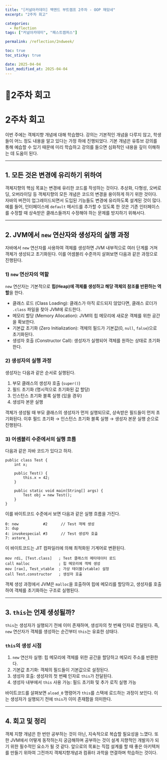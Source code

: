 ```yaml
---
title: "[커널아카데미] 백엔드 부트캠프 2주차 - OOP 재밌네"
excerpt: "2주차 회고"

categories:
  - Reflection
tags: ["커널아카데미", "패스트캠퍼스"]

permalink: /reflection/2ndweek/

toc: true
toc_sticky: true

date: 2025-04-04
last_modified_at: 2025-04-04
---
```


# 📜2주차 회고

# 2주차 회고

이번 주에는 객체지향 개념에 대해 학습했다. 강의는 기본적인 개념을 다루지 않고, 학생들이 어느 정도 내용을 알고 있다는 가정 하에 진행되었다. 기본 개념은 유튜브 강의를 통해 예습할 수 있기 때문에 미리 학습하고 강의를 들으면 심화적인 내용을 깊이 이해하는 데 도움이 된다.

---

## 1. 모든 것은 변경에 유리하기 위하여

객체지향의 핵심 목표는 변경에 유리한 코드를 작성하는 것이다. 추상화, 다형성, 오버로딩, 오버라이딩 등 객체지향의 모든 개념은 코드의 변경을 용이하게 하기 위한 것이다. 자바의 버전이 업그레이드되면서 도입된 기능들도 변경에 유리하도록 설계된 것이 많다. 예를 들어, 인터페이스에 `default` 메서드를 추가할 수 있도록 한 것은 기존 인터페이스를 수정할 때 상속받은 클래스들까지 수정해야 하는 문제를 방지하기 위해서다.



---

## 2. JVM에서 `new` 연산자와 생성자의 실행 과정

자바에서 `new` 연산자를 사용하여 객체를 생성하면 JVM 내부적으로 여러 단계를 거쳐 객체가 생성되고 초기화된다. 이를 어셈블리 수준까지 살펴보면 다음과 같은 과정으로 진행된다.

### 1) `new` 연산자의 역할

`new` 연산자는 기본적으로 **힙(Heap)에 객체를 생성하고 해당 객체의 참조를 반환하는 역할**을 한다.

- 클래스 로드 (Class Loading): 클래스가 아직 로드되지 않았다면, 클래스 로더가 `.class` 파일을 찾아 JVM에 로드한다.
- 메모리 할당 (Memory Allocation): JVM의 힙 메모리에 새로운 객체를 위한 공간을 확보한다.
- 기본값 초기화 (Zero Initialization): 객체의 필드가 기본값(0, `null`, `false`)으로 초기화된다.
- 생성자 호출 (Constructor Call): 생성자가 실행되어 객체를 원하는 상태로 초기화한다.

### 2) 생성자의 실행 과정

생성자는 다음과 같은 순서로 실행된다.

1. 부모 클래스의 생성자 호출 (`super()`)
2. 필드 초기화 (명시적으로 초기화된 값 할당)
3. 인스턴스 초기화 블록 실행 (있을 경우)
4. 생성자 본문 실행

객체가 생성될 때 부모 클래스의 생성자가 먼저 실행되므로, 상속받은 필드들이 먼저 초기화된다. 이후 필드 초기화 → 인스턴스 초기화 블록 실행 → 생성자 본문 실행 순으로 진행된다.

### 3) 어셈블리 수준에서의 실행 흐름

다음과 같은 자바 코드가 있다고 하자.

```
public class Test {
    int x;

    public Test() {
        this.x = 42;
    }

    public static void main(String[] args) {
        Test obj = new Test();
    }
}
```

이를 바이트코드 수준에서 보면 다음과 같은 실행 흐름을 가진다.

```
0: new           #2      // Test 객체 생성
3: dup
4: invokespecial #3      // Test 생성자 호출
7: astore_1
```

이 바이트코드는 JIT 컴파일러에 의해 최적화된 기계어로 변환된다.

```
mov rdi, [Test.class]   ; Test 클래스의 메타데이터 로드
call malloc             ; 힙 메모리에 객체 생성
mov [rax], Test_vtable  ; 가상 테이블(vtable) 설정
call Test.constructor   ; 생성자 호출
```

객체 생성 과정에서 JVM은 `malloc`을 호출하여 힙에 메모리를 할당하고, 생성자를 호출하여 객체를 초기화하는 구조로 실행된다.

---

## 3. `this`는 언제 생성될까?

`this`는 생성자가 실행되기 전에 이미 존재하며, 생성자의 첫 번째 인자로 전달된다. 즉, `new` 연산자가 객체를 생성하는 순간부터 `this`는 유효한 상태다.

### `this`의 생성 시점

1. `new` 연산자 실행: 힙 메모리에 객체를 위한 공간을 할당하고 메모리 주소를 반환한다.
2. 기본값 초기화: 객체의 필드들이 기본값으로 설정된다.
3. 생성자 호출: 생성자의 첫 번째 인자로 `this`가 전달된다.
4. 생성자 내부에서 `this` 사용 가능: 필드 초기화 및 추가 로직 실행 가능

바이트코드를 살펴보면 `aload_0` 명령어가 `this`를 스택에 로드하는 과정이 보인다. 이는 생성자가 실행되기 전에 `this`가 이미 존재함을 의미한다.

---

## 4. 회고 및 정리

객체 지향 개념은 한 번만 공부하는 것이 아닌, 지속적으로 복습할 필요성을 느꼈다. 또한 JVM에서 어떻게 동작하는지 궁금해하며 공부하는 것이 설계 지향적인 개발자가 되기 위한 필수적인 요소가 될 것 같다. 
앞으로의 목표는 직접 설계를 할 때 좋은 아키텍처를 만들기 위하여 그전까지 객체지향개념과 컴퓨터 과학을 연결하며 학습하는 것이다. 